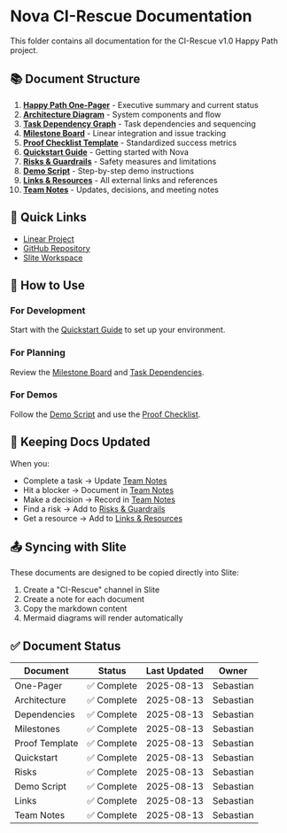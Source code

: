 # Nova CI-Rescue Documentation

This folder contains all documentation for the CI-Rescue v1.0 Happy Path project.

## 📚 Document Structure

1. **[Happy Path One-Pager](01-happy-path-one-pager.md)** - Executive summary and current status
2. **[Architecture Diagram](02-architecture-diagram.md)** - System components and flow
3. **[Task Dependency Graph](03-task-dependency-graph.md)** - Task dependencies and sequencing
4. **[Milestone Board](04-milestone-board.md)** - Linear integration and issue tracking
5. **[Proof Checklist Template](05-proof-checklist-template.md)** - Standardized success metrics
6. **[Quickstart Guide](06-quickstart-guide.md)** - Getting started with Nova
7. **[Risks & Guardrails](07-risks-and-guardrails.md)** - Safety measures and limitations
8. **[Demo Script](08-demo-script.md)** - Step-by-step demo instructions
9. **[Links & Resources](09-links-and-resources.md)** - All external links and references
10. **[Team Notes](10-team-notes.md)** - Updates, decisions, and meeting notes

## 🚀 Quick Links

- [Linear Project](https://linear.app/nova-solve/project/ci-rescue-v10-happy-path-536aaf0d73d7)
- [GitHub Repository](https://github.com/nova-solve/ci-auto-rescue)
- [Slite Workspace](https://joinnova.slite.com)

## 📝 How to Use

### For Development

Start with the [Quickstart Guide](06-quickstart-guide.md) to set up your environment.

### For Planning

Review the [Milestone Board](04-milestone-board.md) and [Task Dependencies](03-task-dependency-graph.md).

### For Demos

Follow the [Demo Script](08-demo-script.md) and use the [Proof Checklist](05-proof-checklist-template.md).

## 🔄 Keeping Docs Updated

When you:

- Complete a task → Update [Team Notes](10-team-notes.md)
- Hit a blocker → Document in [Team Notes](10-team-notes.md)
- Make a decision → Record in [Team Notes](10-team-notes.md)
- Find a risk → Add to [Risks & Guardrails](07-risks-and-guardrails.md)
- Get a resource → Add to [Links & Resources](09-links-and-resources.md)

## 📤 Syncing with Slite

These documents are designed to be copied directly into Slite:

1. Create a "CI-Rescue" channel in Slite
2. Create a note for each document
3. Copy the markdown content
4. Mermaid diagrams will render automatically

## ✅ Document Status

| Document       | Status      | Last Updated | Owner     |
| -------------- | ----------- | ------------ | --------- |
| One-Pager      | ✅ Complete | 2025-08-13   | Sebastian |
| Architecture   | ✅ Complete | 2025-08-13   | Sebastian |
| Dependencies   | ✅ Complete | 2025-08-13   | Sebastian |
| Milestones     | ✅ Complete | 2025-08-13   | Sebastian |
| Proof Template | ✅ Complete | 2025-08-13   | Sebastian |
| Quickstart     | ✅ Complete | 2025-08-13   | Sebastian |
| Risks          | ✅ Complete | 2025-08-13   | Sebastian |
| Demo Script    | ✅ Complete | 2025-08-13   | Sebastian |
| Links          | ✅ Complete | 2025-08-13   | Sebastian |
| Team Notes     | ✅ Complete | 2025-08-13   | Sebastian |
